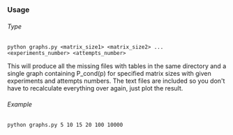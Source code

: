 ### Usage

###### Type
`python graphs.py <matrix_size1> <matrix_size2> ... <experiments_number> <attempts_number>`

This will produce all the missing files with tables in the same directory and a single graph containing P_cond(p) for specified matrix sizes with given experiments and attempts numbers.
The text files are included so you don't have to recalculate everything over again, just plot the result.

###### Example
`python graphs.py 5 10 15 20 100 10000`

